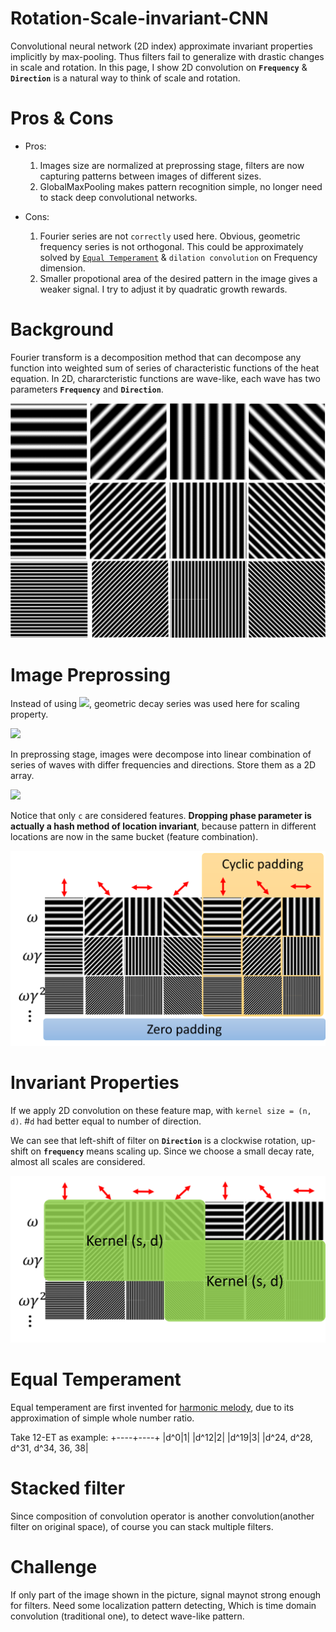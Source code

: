 # Rotation-Scale-invariant-CNN
Convolutional neural network (2D index) approximate invariant properties implicitly by max-pooling. Thus filters fail to generalize with drastic changes in scale and rotation. In this page, I show 2D convolution on **`Frequency`** &amp; **`Direction`** is a natural way to think of scale and rotation.

# Pros & Cons

* Pros:
  1. Images size are normalized at preprossing stage, filters are now capturing patterns between images of different sizes.
  2. GlobalMaxPooling makes pattern recognition simple, no longer need to stack deep convolutional networks.

* Cons:
  1. Fourier series are not `correctly` used here. Obvious, geometric frequency series is not orthogonal. 
     This could be approximately solved by [`Equal Temperament`](https://en.wikipedia.org/wiki/Equal_temperament) & `dilation convolution` on Frequency dimension.
  2. Smaller propotional area of the desired pattern in the image gives a weaker signal. I try to adjust it by quadratic growth rewards.

# Background
Fourier transform is a decomposition method that can decompose any function into weighted sum of series of characteristic functions of the heat equation.
In 2D, chararcteristic functions are wave-like, each wave has two parameters **`Frequency`** and **`Direction`**.

<img src="icon/characteristic.png" width=600>

# Image Preprossing
Instead of using ![](https://latex.codecogs.com/svg.latex?cos(k\omega),%20k\in%20N),
geometric decay series was used here for scaling property.


![](https://latex.codecogs.com/svg.latex?T:%20img%20\mapsto%20|F|%20\times%20|D|)

In preprossing stage, images were decompose into linear combination of series of waves with differ frequencies and directions. Store them as a 2D array.

![](https://latex.codecogs.com/svg.latex?a%20\cdot%20cos(\omega)%20+%20b%20\cdot%20sin(\omega)%20=%20\sqrt{a^2+b^2}%20\cdot%20cos(\omega%27)=c%20\cdot%20cos(\omega%27))

Notice that only `c` are considered features. **Dropping phase parameter is actually a hash method of location invariant**, because pattern in different locations are now in the same bucket (feature combination).

<img src="icon/padding.png" width=600>

# Invariant Properties

If we apply 2D convolution on these feature map, with `kernel size = (n, d)`. #`d` had better equal to number of direction.

We can see that left-shift of filter on **`Direction`** is a clockwise rotation, up-shift on **`frequency`** means scaling up. Since we choose a small decay rate, almost all  scales are considered.

<img src="icon/conv.png" width=600>

# Equal Temperament

Equal temperament are first invented for [harmonic melody](https://www.youtube.com/watch?v=cyW5z-M2yzw&ab_channel=3Blue1Brown), due to its approximation of simple whole number ratio. 

Take 12-ET as example: 
+----+----+
|d^0|1|
|d^12|2|
|d^19|3|
|d^24, d^28, d^31, d^34, 36, 38|

# Stacked filter 
Since composition of convolution operator is another convolution(another filter on original space), of course you can stack multiple filters.

# Challenge 
If only part of the image shown in the picture, signal maynot strong enough for filters. 
Need some localization pattern detecting, Which is time domain convolution (traditional one), to detect wave-like pattern.

